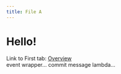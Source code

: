```yaml
---
title: File A
---
```


# Hello!

Link to First tab: [Overview](../overview)  
event wrapper... commit message lambda...